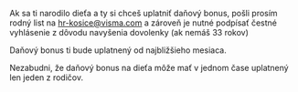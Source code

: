 Ak sa ti narodilo dieťa a ty si chceš uplatniť daňový bonus, pošli prosím rodný list na hr-kosice@visma.com a zároveň je nutné podpísať čestné vyhlásenie z dôvodu navyšenia dovolenky (ak nemáš 33 rokov)



Daňový bonus ti bude uplatnený od najbližšieho mesiaca.

Nezabudni, že daňový bonus na dieťa môže mať v jednom čase uplatnený len jeden z rodičov.